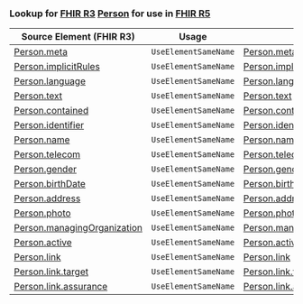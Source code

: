 ### Lookup for [FHIR R3](https://hl7.org/fhir/STU3/) [Person](https://hl7.org/fhir/STU3/Person.html) for use in [FHIR R5](https://hl7.org/fhir/R5/)

| Source Element (FHIR R3) | Usage | Target |
| -------------- | ----- | ------ |
| [Person.meta](https://hl7.org/fhir/STU3/Person.html#resource) | `UseElementSameName` | [Person.meta](https://hl7.org/fhir/R5/Person.html#resource) |
| [Person.implicitRules](https://hl7.org/fhir/STU3/Person.html#resource) | `UseElementSameName` | [Person.implicitRules](https://hl7.org/fhir/R5/Person.html#resource) |
| [Person.language](https://hl7.org/fhir/STU3/Person.html#resource) | `UseElementSameName` | [Person.language](https://hl7.org/fhir/R5/Person.html#resource) |
| [Person.text](https://hl7.org/fhir/STU3/Person.html#resource) | `UseElementSameName` | [Person.text](https://hl7.org/fhir/R5/Person.html#resource) |
| [Person.contained](https://hl7.org/fhir/STU3/Person.html#resource) | `UseElementSameName` | [Person.contained](https://hl7.org/fhir/R5/Person.html#resource) |
| [Person.identifier](https://hl7.org/fhir/STU3/Person.html#resource) | `UseElementSameName` | [Person.identifier](https://hl7.org/fhir/R5/Person.html#resource) |
| [Person.name](https://hl7.org/fhir/STU3/Person.html#resource) | `UseElementSameName` | [Person.name](https://hl7.org/fhir/R5/Person.html#resource) |
| [Person.telecom](https://hl7.org/fhir/STU3/Person.html#resource) | `UseElementSameName` | [Person.telecom](https://hl7.org/fhir/R5/Person.html#resource) |
| [Person.gender](https://hl7.org/fhir/STU3/Person.html#resource) | `UseElementSameName` | [Person.gender](https://hl7.org/fhir/R5/Person.html#resource) |
| [Person.birthDate](https://hl7.org/fhir/STU3/Person.html#resource) | `UseElementSameName` | [Person.birthDate](https://hl7.org/fhir/R5/Person.html#resource) |
| [Person.address](https://hl7.org/fhir/STU3/Person.html#resource) | `UseElementSameName` | [Person.address](https://hl7.org/fhir/R5/Person.html#resource) |
| [Person.photo](https://hl7.org/fhir/STU3/Person.html#resource) | `UseElementSameName` | [Person.photo](https://hl7.org/fhir/R5/Person.html#resource) |
| [Person.managingOrganization](https://hl7.org/fhir/STU3/Person.html#resource) | `UseElementSameName` | [Person.managingOrganization](https://hl7.org/fhir/R5/Person.html#resource) |
| [Person.active](https://hl7.org/fhir/STU3/Person.html#resource) | `UseElementSameName` | [Person.active](https://hl7.org/fhir/R5/Person.html#resource) |
| [Person.link](https://hl7.org/fhir/STU3/Person.html#resource) | `UseElementSameName` | [Person.link](https://hl7.org/fhir/R5/Person.html#resource) |
| [Person.link.target](https://hl7.org/fhir/STU3/Person.html#resource) | `UseElementSameName` | [Person.link.target](https://hl7.org/fhir/R5/Person.html#resource) |
| [Person.link.assurance](https://hl7.org/fhir/STU3/Person.html#resource) | `UseElementSameName` | [Person.link.assurance](https://hl7.org/fhir/R5/Person.html#resource) |

